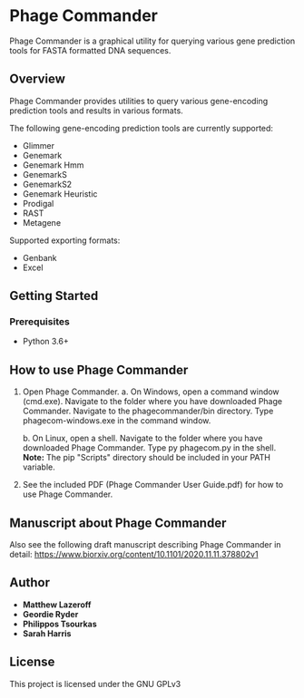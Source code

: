 # Phage Commander 
Phage Commander is a graphical utility for querying various gene prediction tools for FASTA formatted DNA sequences.


## Overview
Phage Commander provides utilities to query various gene-encoding prediction tools and results in various formats.

The following gene-encoding prediction tools are currently supported:
* Glimmer
* Genemark
* Genemark Hmm
* GenemarkS
* GenemarkS2
* Genemark Heuristic
* Prodigal
* RAST
* Metagene

Supported exporting formats:
* Genbank
* Excel


## Getting Started
### Prerequisites
* Python 3.6+


## How to use Phage Commander
1. Open Phage Commander.
   a. On Windows, open a command window (cmd.exe). Navigate to the folder where you
   have downloaded Phage Commander. Navigate to the phagecommander/bin directory.
   Type phagecom-windows.exe in the command window. 
   
   b. On Linux, open a shell. Navigate to the folder where you have downloaded Phage
   Commander. Type py phagecom.py in the shell.
   **Note:** The pip "Scripts" directory should be included in your PATH variable.
   
2. See the included PDF (Phage Commander User Guide.pdf) for how to use Phage Commander.
   

## Manuscript about Phage Commander
Also see the following draft manuscript describing Phage Commander in detail:
https://www.biorxiv.org/content/10.1101/2020.11.11.378802v1


## Author
* **Matthew Lazeroff**
* **Geordie Ryder**
* **Philippos Tsourkas**
* **Sarah Harris**


## License
This project is licensed under the GNU GPLv3
